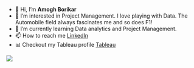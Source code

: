 - 👋 Hi, I’m **Amogh Borikar**
- 👀 I’m interested in Project Management. I love playing with Data. The Automobile field always fascinates me and so does F1!
- 🌱 I’m currently learning Data analytics and Project Management.
- 📫 How to reach me [LinkedIn](https://www.linkedin.com/in/amogh-borikar/)
- 📊 Checkout my Tableau profile [Tableau](https://public.tableau.com/app/profile/amogh6371)

<img src="https://github-readme-stats.vercel.app/api?username=Amogh-Borikar&&show_icons=true&title_color=ffffff&icon_color=bb2acf&text_color=daf7dc&bg_color=151515">

<!---
Amogh-Borikar/Amogh-Borikar is a ✨ special ✨ repository because its `README.md` (this file) appears on your GitHub profile.
You can click the Preview link to take a look at your changes.
--->
